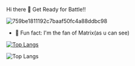 Hi there 👋 Get Ready for Battle!!





![759be1811192c7baaf50fc4a88ddbc98](https://user-images.githubusercontent.com/95049839/178155930-87c714cd-1224-4647-950b-ba59fd080e23.gif)











- 🤡 Fun fact: I'm the fan of Matrix(as u can see)

[![Top Langs](https://github-readme-stats.vercel.app/api/top-langs/?username=yesimltr1)](https://github.com/anuraghazra/github-readme-stats)



![Top Langs](https://github-readme-stats.vercel.app/api/top-langs/?username=yesimltr1&theme=tokyonight)

